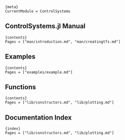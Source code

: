     {meta}
    CurrentModule = ControlSystems

## ControlSystems.jl Manual

    {contents}
    Pages = ["man/introduction.md", "man/creatingtfs.md"]

## Examples
    {contents}
    Pages = ["examples/example.md"]

## Functions

    {contents}
    Pages = ["lib/constructors.md", "lib/plotting.md"]

## Documentation Index

    {index}
    Pages = ["lib/constructors.md", "lib/plotting.md"]
